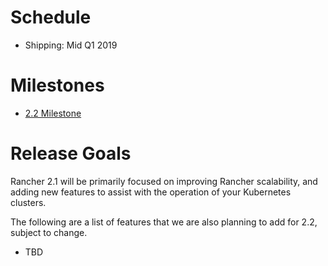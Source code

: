 # Schedule

* Shipping: Mid Q1 2019

# Milestones

* [2.2 Milestone](https://github.com/rancher/rancher/milestone/140)

# Release Goals
Rancher 2.1 will be primarily focused on improving Rancher scalability, and adding new features to assist with the operation of your Kubernetes clusters.

The following are a list of features that we are also planning to add for 2.2, subject to change.

- TBD


  